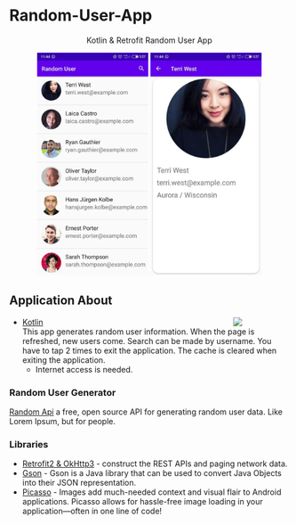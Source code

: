 # Random-User-App


<p align="center">
Kotlin & Retrofit Random User App
</p>

<p align="center">
<img src="app/app-image2.jpg" width="200">
<img src="app/app-image1.jpg" width="200">
</p>


## Application About
<img src="app/app-video.gif" align="right" width="20%"/>

- [Kotlin](https://kotlinlang.org/)  
This app generates random user information. 
When the page is refreshed, new users come. 
Search can be made by username. 
You have to tap 2 times to exit the application. 
The cache is cleared when exiting the application.
  - Internet access is needed.
  

### Random User Generator
[Random Api](https://randomuser.me/) a free, open source API for generating random user data. Like Lorem Ipsum, but for people.
  
### Libraries
- [Retrofit2 & OkHttp3](https://github.com/square/retrofit) - construct the REST APIs and paging network data.
- [Gson](https://github.com/google/gson) - Gson is a Java library that can be used to convert Java Objects into their JSON representation.
- [Picasso](https://square.github.io/picasso/) - Images add much-needed context and visual flair to Android applications. Picasso allows for hassle-free image loading in your application—often in one line of code!

